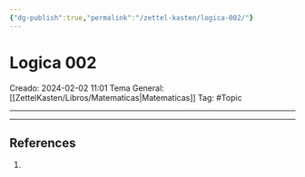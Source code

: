 ```yaml
---
{"dg-publish":true,"permalink":"/zettel-kasten/logica-002/"}
---
```



# Logica 002
Creado: 2024-02-02 11:01
Tema General: [[ZettelKasten/Libros/Matematicas\|Matematicas]]
Tag: #Topic


___






___
## References
1.